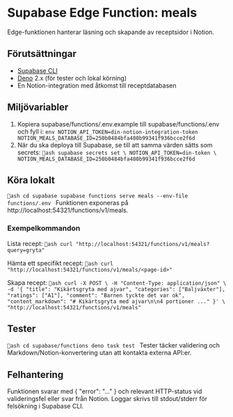 ﻿# Supabase Edge Function: meals

Edge-funktionen hanterar läsning och skapande av receptsidor i Notion.

## Förutsättningar
- [Supabase CLI](https://supabase.com/docs/guides/local-development/cli)
- [Deno](https://deno.land/#installation) 2.x (för tester och lokal körning)
- En Notion-integration med åtkomst till receptdatabasen

## Miljövariabler
1. Kopiera supabase/functions/.env.example till supabase/functions/.env och fyll i:
   `env
   NOTION_API_TOKEN=din-notion-integration-token
   NOTION_MEALS_DATABASE_ID=250b0484bfa480b99341f936bcce2f6d
   `
2. När du ska deploya till Supabase, se till att samma värden sätts som secrets:
   `ash
   supabase secrets set \
     NOTION_API_TOKEN=din-token \
     NOTION_MEALS_DATABASE_ID=250b0484bfa480b99341f936bcce2f6d
   `

## Köra lokalt
`ash
cd supabase
supabase functions serve meals --env-file functions/.env
`
Funktionen exponeras på http://localhost:54321/functions/v1/meals.

### Exempelkommandon
Lista recept:
`ash
curl "http://localhost:54321/functions/v1/meals?query=gryta"
`

Hämta ett specifikt recept:
`ash
curl "http://localhost:54321/functions/v1/meals/<page-id>"
`

Skapa recept:
`ash
curl -X POST \
  -H "Content-Type: application/json" \
  -d '{
        "title": "Kikärtsgryta med ajvar",
        "categories": ["Baljväxter"],
        "ratings": ["A1"],
        "comment": "Barnen tyckte det var ok",
        "content_markdown": "# Kikärtsgryta med ajvar\n\n4 portioner ..."
      }' \
  "http://localhost:54321/functions/v1/meals"
`

## Tester
`ash
cd supabase/functions
deno task test
`
Tester täcker validering och Markdown/Notion-konvertering utan att kontakta externa API:er.

## Felhantering
Funktionen svarar med { "error": "..." } och relevant HTTP-status vid valideringsfel eller svar från Notion. Loggar skrivs till stdout/stderr för felsökning i Supabase CLI.
